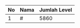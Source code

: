 | No | Nama            | Jumlah Level |
|----|-----------------|--------------|
| 1  | #    |    5860        |
